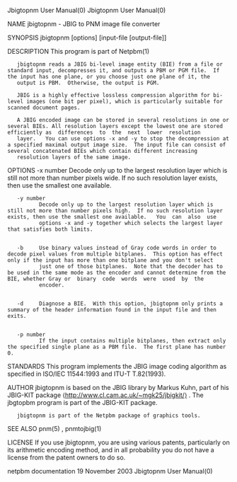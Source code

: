 Jbigtopnm User Manual(0)                                                                                                                                                             Jbigtopnm User Manual(0)



NAME
       jbigtopnm - JBIG to PNM image file converter


SYNOPSIS
       jbigtopnm [options] [input-file [output-file]]


DESCRIPTION
       This program is part of Netpbm(1)

       jbigtopnm reads a JBIG bi-level image entity (BIE) from a file or standard input, decompresses it, and outputs a PBM or PGM file.  If the input has one plane, or you choose just one plane of it, the
       output is PBM.  Otherwise, the output is PGM.

       JBIG is a highly effective lossless compression algorithm for bi-level images (one bit per pixel), which is particularly suitable for scanned document pages.

       A JBIG encoded image can be stored in several resolutions in one or several BIEs. All resolution layers except the lowest one are stored efficiently as  differences  to  the  next  lower  resolution
       layer.   You can use options -x and -y to stop the decompression at a specified maximal output image size.  The input file can consist of several concatenated BIEs which contain different increasing
       resolution layers of the same image.


OPTIONS
       -x number
              Decode only up to the largest resolution layer which is still not more than number pixels wide.  If no such resolution layer exists, then use the smallest one available.


       -y number
              Decode only up to the largest resolution layer which is still not more than number pixels high.  If no such resolution layer exists, then use the smallest one available.   You  can  also  use
              options -x and -y together which selects the largest layer that satisfies both limits.


       -b     Use binary values instead of Gray code words in order to decode pixel values from multiple bitplanes.  This option has effect only if the input has more than one bitplane and you don't select
              just one of those bitplanes.  Note that the decoder has to be used in the same mode as the encoder and cannot determine from the BIE, whether Gray or  binary  code  words  were  used  by  the
              encoder.


       -d     Diagnose a BIE.  With this option, jbigtopnm only prints a summary of the header information found in the input file and then exits.


       -p number
              If the input contains multiple bitplanes, then extract only the specified single plane as a PBM file.  The first plane has number 0.




STANDARDS
       This program implements the JBIG image coding algorithm as specified in ISO/IEC 11544:1993 and ITU-T T.82(1993).


AUTHOR
       jbigtopnm is based on the JBIG library by Markus Kuhn, part of his JBIG-KIT package ⟨http://www.cl.cam.ac.uk/~mgk25/jbigkit/⟩ .  The jbgtopbm program is part of the JBIG-KIT package.

       jbigtopnm is part of the Netpbm package of graphics tools.


SEE ALSO
       pnm(5) , pnmtojbig(1)



LICENSE
       If you use jbigtopnm, you are using various patents, particularly on its arithmetic encoding method, and in all probability you do not have a license from the patent owners to do so.



netpbm documentation                                                                           19 November 2003                                                                      Jbigtopnm User Manual(0)
